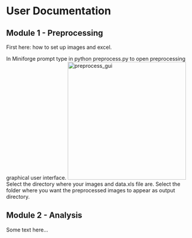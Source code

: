 # User Documentation

## Module 1 - Preprocessing
First here: how to set up images and excel.

In Miniforge prompt type in python preprocess.py to open preprocessing graphical user interface.
<img width="317" alt="preprocess_gui" src="https://github.com/Turku-BioImaging/mouse-brain-alignment-tool/assets/136598378/581beab6-5ac6-47db-8922-45bfb86e914a">
Select the directory where your images and data.xls file are. Select the folder where you want the preprocessed images to appear as output directory.

## Module 2 - Analysis
Some text here...
